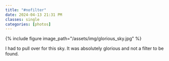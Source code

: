 ```yaml
---
title: "#nofilter"
date: 2024-04-13 21:31 PM
classes: single
categories: [photos]
---
```

{% include figure image_path="/assets/img/glorious_sky.jpg" %}

I had to pull over for this sky. It was absolutely glorious and not a filter to be found.
